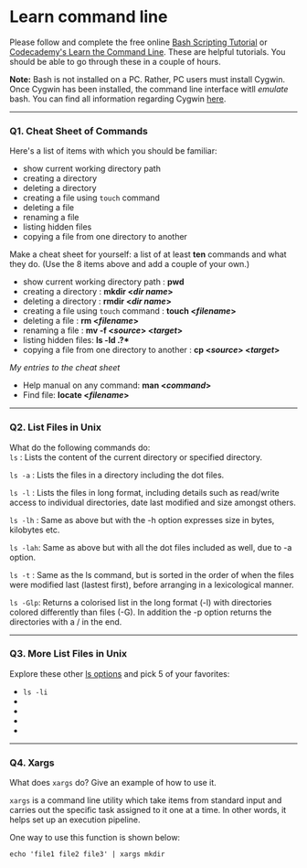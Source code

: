 # Learn command line

Please follow and complete the free online [Bash Scripting Tutorial](https://ryanstutorials.net/bash-scripting-tutorial/) or [Codecademy's Learn the Command Line](https://www.codecademy.com/learn/learn-the-command-line). These are helpful tutorials. You should be able to go through these in a couple of hours.

**Note:** Bash is not installed on a PC. Rather, PC users must install Cygwin. Once Cygwin has been installed, the command line interface witll _emulate_ bash. You can find all information regarding Cygwin [here](https://www.cygwin.com/).

---

### Q1.  Cheat Sheet of Commands  

Here's a list of items with which you should be familiar:  
* show current working directory path
* creating a directory
* deleting a directory
* creating a file using `touch` command
* deleting a file
* renaming a file
* listing hidden files
* copying a file from one directory to another

Make a cheat sheet for yourself: a list of at least **ten** commands and what they do.  (Use the 8 items above and add a couple of your own.)  

* show current working directory path : **pwd**
* creating a directory : **mkdir <_dir name_>**
* deleting a directory : **rmdir <_dir name_>**
* creating a file using `touch` command : **touch <_filename_>**
* deleting a file : **rm <_filename_>**
* renaming a file : **mv -f <_source_> <_target_>**
* listing hidden files: __ls -ld .?*__
* copying a file from one directory to another : **cp <_source_> <_target_>**

_My entries to the cheat sheet_

* Help manual on any command: **man <_command_>**
* Find file: **locate <_filename_>**
---

### Q2.  List Files in Unix   

What do the following commands do:  
`ls`     : Lists the content of the current directory or specified directory.

`ls -a`  : Lists the files in a directory including the dot files. 

`ls -l`  : Lists the files in long format, including details such as read/write access to individual directories, date last modified and size amongst others.

`ls -lh` : Same as above but with the -h option expresses size in bytes, kilobytes etc. 

`ls -lah`: Same as above but with all the dot files included as well, due to -a option.

`ls -t`  : Same as the ls command, but is sorted in the order of when the files were modified last (lastest first), before arranging in a lexicological manner.

`ls -Glp`: Returns a colorised list in the long format (-l) with directories colored differently than files (-G). In addition the -p option returns the directories with a / in the end. 


---

### Q3.  More List Files in Unix  

Explore these other [ls options](http://www.techonthenet.com/unix/basic/ls.php) and pick 5 of your favorites:

* `ls -li`
* ` `
* ` `
* ` `
* ` `


---

### Q4.  Xargs   

What does `xargs` do? Give an example of how to use it.

`xargs` is a command line utility which take items from standard input and carries out the specific task assigned to it one at a time. In other words, it helps set up an execution pipeline.

One way to use this function is shown below: 

```
echo 'file1 file2 file3' | xargs mkdir
```


 

